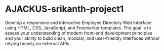 # AJACKUS-srikanth-project1
Develop a responsive and interactive Employee Directory Web Interface using HTML, CSS, JavaScript, and Freemarker templates. The goal is to assess your understanding of modern front-end development principles and your ability to build clean, modular, and user-friendly interfaces without relying heavily on external APIs.
